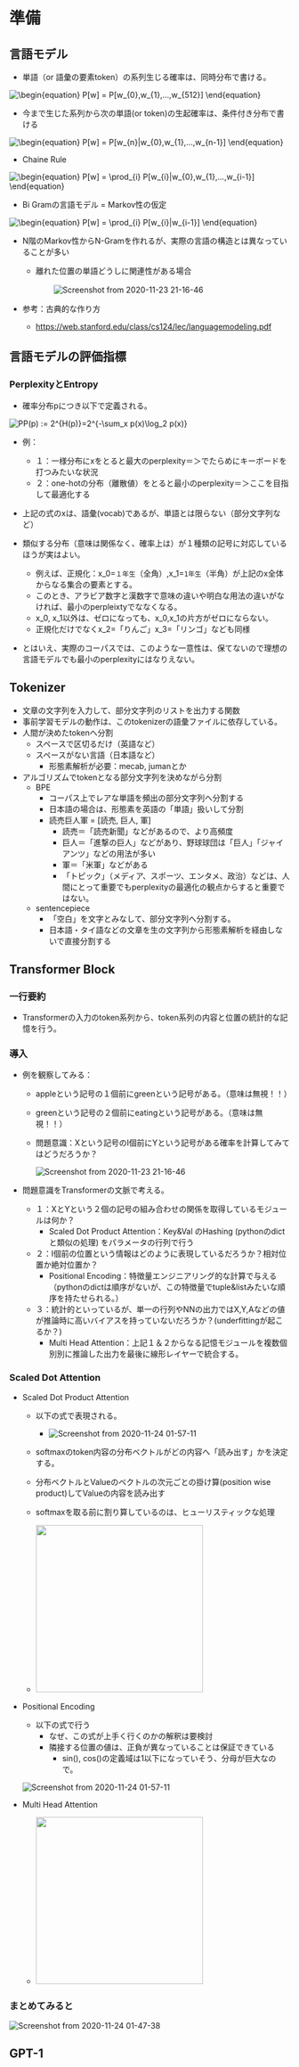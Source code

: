 # 準備
## 言語モデル
* 単語（or 語彙の要素token）の系列生じる確率は、同時分布で書ける。

<img src=
"https://render.githubusercontent.com/render/math?math=%5Cdisplaystyle+%5Cbegin%7Bequation%7D%0AP%5Bw%5D+%3D+P%5Bw_%7B0%7D%2Cw_%7B1%7D%2C...%2Cw_%7B512%7D%5D+%0A%5Cend%7Bequation%7D" 
alt="\begin{equation}
P[w] = P[w_{0},w_{1},...,w_{512}] 
\end{equation}">


* 今まで生じた系列から次の単語(or token)の生起確率は、条件付き分布で書ける

<img src=
"https://render.githubusercontent.com/render/math?math=%5Cdisplaystyle+%5Cbegin%7Bequation%7D%0AP%5Bw%5D+%3D+P%5Bw_%7Bn%7D%7Cw_%7B0%7D%2Cw_%7B1%7D%2C...%2Cw_%7Bn-1%7D%5D+%0A%5Cend%7Bequation%7D" 
alt="\begin{equation}
P[w] = P[w_{n}|w_{0},w_{1},...,w_{n-1}] 
\end{equation}">


* Chaine Rule

<img src=
"https://render.githubusercontent.com/render/math?math=%5Cdisplaystyle+%5Cbegin%7Bequation%7D%0AP%5Bw%5D+%3D+%5Cprod_%7Bi%7D+P%5Bw_%7Bi%7D%7Cw_%7B0%7D%2Cw_%7B1%7D%2C...%2Cw_%7Bi-1%7D%5D+%0A%5Cend%7Bequation%7D" 
alt="\begin{equation}
P[w] = \prod_{i} P[w_{i}|w_{0},w_{1},...,w_{i-1}] 
\end{equation}">

* Bi Gramの言語モデル = Markov性の仮定

<img src=
"https://render.githubusercontent.com/render/math?math=%5Cdisplaystyle+%5Cbegin%7Bequation%7D%0AP%5Bw%5D+%3D+%5Cprod_%7Bi%7D+P%5Bw_%7Bi%7D%7Cw_%7Bi-1%7D%5D+%0A%5Cend%7Bequation%7D" 
alt="\begin{equation}
P[w] = \prod_{i} P[w_{i}|w_{i-1}] 
\end{equation}">

* N階のMarkov性からN-Gramを作れるが、実際の言語の構造とは異なっていることが多い
    * 離れた位置の単語どうしに関連性がある場合
   
    　　　　![Screenshot from 2020-11-23 21-16-46](https://user-images.githubusercontent.com/19440811/99961333-953ab700-2dd1-11eb-8656-4a4babd6c12f.png)

* 参考：古典的な作り方
  * https://web.stanford.edu/class/cs124/lec/languagemodeling.pdf

## 言語モデルの評価指標
### PerplexityとEntropy
* 確率分布pにつき以下で定義される。

<img src=
"https://render.githubusercontent.com/render/math?math=%5Cdisplaystyle+PP%28p%29+%3A%3D+2%5E%7BH%28p%29%7D%3D2%5E%7B-%5Csum_x+p%28x%29%5Clog_2+p%28x%29%7D%0A" 
alt="PP(p) := 2^{H(p)}=2^{-\sum_x p(x)\log_2 p(x)}
">

* 例：
  * １：一様分布にxをとると最大のperplexity＝＞でたらめにキーボードを打つみたいな状況
  * ２：one-hotの分布（離散値）をとると最小のperplexity＝＞ここを目指して最適化する

* 上記の式のxは、語彙(vocab)であるが、単語とは限らない（部分文字列など）
* 類似する分布（意味は関係なく、確率上は）が１種類の記号に対応しているほうが実はよい。
  * 例えば、正規化：x_0=`１年生`（全角）,x_1=`1年生`（半角）が上記のx全体からなる集合の要素とする。
  * このとき、アラビア数字と漢数字で意味の違いや明白な用法の違いがなければ、最小のperpleixtyでななくなる。
  * x_0, x_1以外は、ゼロになっても、x_0,x_1の片方がゼロにならない。
  * 正規化だけでなくx_2=「りんご」x_3=「リンゴ」なども同様
* とはいえ、実際のコーパスでは、このような一意性は、保てないので理想の言語モデルでも最小のperplexityにはなりえない。

## Tokenizer
* 文章の文字列を入力して、部分文字列のリストを出力する関数
* 事前学習モデルの動作は、このtokenizerの語彙ファイルに依存している。
* 人間が決めたtokenへ分割
  * スペースで区切るだけ（英語など）
  * スペースがない言語（日本語など）
    * 形態素解析が必要：mecab, jumanとか
* アルゴリズムでtokenとなる部分文字列を決めながら分割
  * BPE
    * コーパス上でレアな単語を頻出の部分文字列へ分割する
    * 日本語の場合は、形態素を英語の「単語」扱いして分割
    * 読売巨人軍 = [読売, 巨人, 軍]
      * 読売＝「読売新聞」などがあるので、より高頻度
      * 巨人＝「進撃の巨人」などがあり、野球球団は「巨人」「ジャイアンツ」などの用法が多い
      * 軍＝「米軍」などがある
      * 「トピック」（メディア、スポーツ、エンタメ、政治）などは、人間にとって重要でもperplexityの最適化の観点からすると重要ではない。
  * sentencepiece
    * 「空白」を文字とみなして、部分文字列へ分割する。
    * 日本語・タイ語などの文章を生の文字列から形態素解析を経由しないで直接分割する
    
## Transformer Block
### 一行要約
* Transformerの入力のtoken系列から、token系列の内容と位置の統計的な記憶を行う。

### 導入
* 例を観察してみる：
  * appleという記号の１個前にgreenという記号がある。（意味は無視！！）
  * greenという記号の２個前にeatingという記号がある。（意味は無視！！）
  * 問題意識：Xという記号のI個前にYという記号がある確率を計算してみてはどうだろうか？
  
    ![Screenshot from 2020-11-23 21-16-46](https://user-images.githubusercontent.com/19440811/99961333-953ab700-2dd1-11eb-8656-4a4babd6c12f.png)

* 問題意識をTransformerの文脈で考える。
  * １：XとYという２個の記号の組み合わせの関係を取得しているモジュールは何か？
    * Scaled Dot Product Attention：Key&Val のHashing (pythonのdictと類似の処理) をパラメータの行列で行う
  * ２：I個前の位置という情報はどのように表現しているだろうか？相対位置か絶対位置か？
    * Positional Encoding：特徴量エンジニアリング的な計算で与える（pythonのdictは順序がないが、この特徴量でtuple&listみたいな順序を持たせられる。）
  * ３：統計的といっているが、単一の行列やNNの出力ではX,Y,Aなどの値が推論時に高いバイアスを持っていないだろうか？(underfittingが起こるか？)
    * Multi Head Attention：上記１＆２からなる記憶モジュールを複数個別別に推論した出力を最後に線形レイヤーで統合する。
   
### Scaled Dot Attention
* Scaled Dot Product Attention
  * 以下の式で表現される。
    * ![Screenshot from 2020-11-24 01-57-11](https://user-images.githubusercontent.com/19440811/99992625-e8286480-2df9-11eb-8119-230274299ca0.png)

  * softmaxのtoken内容の分布ベクトルがどの内容へ「読み出す」かを決定する。
  * 分布ベクトルとValueのベクトルの次元ごとの掛け算(position wise product)してValueの内容を読み出す
  * softmaxを取る前に割り算しているのは、ヒューリスティックな処理

  * <img src="https://user-images.githubusercontent.com/19440811/99990812-a26a9c80-2df7-11eb-99d0-c706ca8ee0ba.png" width="300" height="300">
  
* Positional Encoding
  * 以下の式で行う
    * なぜ、この式が上手く行くのかの解釈は要検討
    * 隣接する位置の値は、正負が異なっていることは保証できている
      * sin(), cos()の定義域は1以下になっていそう、分母が巨大なので。
      
  ![Screenshot from 2020-11-24 01-57-11](https://user-images.githubusercontent.com/19440811/99992625-e8286480-2df9-11eb-8119-230274299ca0.png)


* Multi Head Attention

  *  <img src="https://user-images.githubusercontent.com/19440811/99990803-a0084280-2df7-11eb-820f-f50b6e8378d9.png" width="300" height="300">


### まとめてみると

![Screenshot from 2020-11-24 01-47-38](https://user-images.githubusercontent.com/19440811/99990383-16f10b80-2df7-11eb-8920-e3666e6caa6b.png)

## GPT-1

